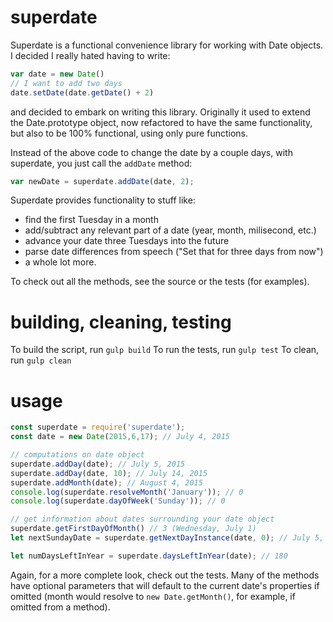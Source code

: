 superdate
=========

Superdate is a functional convenience library for working with Date objects.
I decided I really hated having to write:

``` js
var date = new Date()
// I want to add two days
date.setDate(date.getDate() + 2)
```

and decided to embark on writing this library. Originally it used to extend the
Date.prototype object, now refactored to have the same functionality, but also
to be 100% functional, using only pure functions.

Instead of the above code to change the date by a couple days, with superdate,
you just call the ``addDate`` method:

```js
var newDate = superdate.addDate(date, 2);
```

Superdate provides functionality to stuff like:

- find the first Tuesday in a month
- add/subtract any relevant part of a date (year, month, milisecond, etc.)
- advance your date three Tuesdays into the future
- parse date differences from speech ("Set that for three days from now")
- a whole lot more.

To check out all the methods, see the source or the tests (for examples). 

# building, cleaning, testing
To build the script, run ```gulp build```
To run the tests, run ```gulp test```
To clean, run ```gulp clean```

# usage
``` js
const superdate = require('superdate');
const date = new Date(2015,6,17); // July 4, 2015

// computations on date object
superdate.addDay(date); // July 5, 2015
superdate.addDay(date, 10); // July 14, 2015
superdate.addMonth(date); // August 4, 2015
console.log(superdate.resolveMonth('January')); // 0
console.log(superdate.dayOfWeek('Sunday')); // 0

// get information about dates surrounding your date object
superdate.getFirstDayOfMonth() // 3 (Wednesday, July 1)
let nextSundayDate = superdate.getNextDayInstance(date, 0); // July 5, 2015

let numDaysLeftInYear = superdate.daysLeftInYear(date); // 180
```

Again, for a more complete look, check out the tests. Many of the methods have
optional parameters that will default to the current date's
properties if omitted (month would resolve to ``new Date.getMonth()``,
for example, if omitted from a method).





